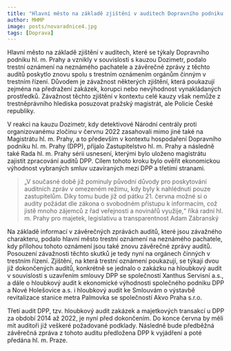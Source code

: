 ```yaml
---
title: "Hlavní město na základě zjištění v auditech Dopravního podniku podalo trestní oznámení na neznámého pachatele"
author: MHMP
image: posts/novaradnice4.jpg
tags: [Doprava]
---
```

 
Hlavní město na základě zjištění v auditech, které se týkaly Dopravního podniku hl. m. Prahy a vznikly v souvislosti s kauzou Dozimetr, podalo trestní oznámení na neznámého pachatele a závěrečné zprávy z těchto auditů poskytlo znovu spolu s trestním oznámením orgánům činným v trestním řízení. Důvodem je závažnost některých zjištění, která poukazují zejména na předražení zakázek, korupci nebo nevýhodnost vynakládaných prostředků. Závažnost těchto zjištění v kontextu celé kauzy však nemůže z trestněprávního hlediska posuzovat pražský magistrát, ale Policie České republiky.

V reakci na kauzu Dozimetr, kdy detektivové Národní centrály proti organizovanému zločinu v červnu 2022 zasahovali mimo jiné také na Magistrátu hl. m. Prahy, a to především v kontextu hospodaření Dopravního podniku hl. m. Prahy (DPP), přijalo Zastupitelstvo hl. m. Prahy a následně také Rada hl. m. Prahy sérii usnesení, kterými bylo uloženo magistrátu zajistit zpracování auditů DPP. Cílem tohoto kroku bylo ověřit ekonomickou výhodnost vybraných smluv uzavíraných mezi DPP a třetími stranami.

> „V současné době již pominuly původní důvody pro poskytování auditních zpráv v omezeném režimu, kdy byly k nahlédnutí pouze zastupitelům. Díky tomu bude již od pátku 21. června možné si o audity požádat dle zákona o svobodném přístupu k informacím, což jistě mnoho zájemců z řad veřejnosti a novinářů využije,“ říká radní hl. m. Prahy pro majetek, legislativu a transparentnost Adam Zábranský

Na základě informací v závěrečných zprávách auditů, které jsou závažného charakteru, podalo hlavní město trestní oznámení na neznámého pachatele, kdy přílohou tohoto oznámení jsou také znovu závěrečné zprávy auditů. Posouzení závažnosti těchto skutků je tedy nyní na orgánech činných v trestním řízení. Zjištění, na která trestní oznámení poukazují, se týkají dvou již dokončených auditů, konkrétně se jednalo o zakázku na hloubkový audit v souvislosti s uzavřením smlouvy DPP se společností Xanthus Servisní a.s., a dále o hloubkový audit k ekonomické výhodnosti společného podniku DPP a Nové Holešovice a.s. i hloubkový audit ke Smlouvám o výstavbě revitalizace stanice metra Palmovka se společností Akvo Praha s.r.o.
 
Třetí audit DPP, tzv. hloubkový audit zakázek a majetkových transakcí u DPP za období 2014 až 2022, je nyní před dokončením. Do konce června by měli mít auditoři již veškeré požadované podklady. Následně bude předběžná závěrečná zpráva z tohoto auditu předložena DPP k vyjádření a poté předána hl. m. Praze.
